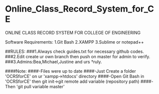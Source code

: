 # Online_Class_Record_System_for_CE
ONLINE CLASS RECORD SYSTEM FOR COLLEGE OF ENGINEERING

Software Requirements:
1.Git Bash
2.XAMPP
3.Sublime or notepad++

##RULES:
###1.Always check guides.txt for necessary github codes.
###2.Edit create ur own branch then push on master for admin to verify.
###3.Admins:Bea,Michael,Justine and urs †ruly.

####Note:
####-Files were up to date
####-Just Create a folder 'OCRSforCE' on ur 'xampp->htdocs' directory
####-Open Git Bash in 'OCRSforCE' then git init->git remote add variable (repository path)
####-Then 'git pull variable master'
